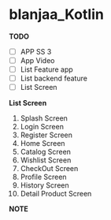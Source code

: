 # blanjaa_Kotlin
**TODO**

- [ ] APP SS 3
- [ ] App Video
- [ ] List Feature app
- [ ] List backend feature
- [ ] List Screen

**List Screen**

1. Splash Screen
2. Login Screen
3. Register Screen
4. Home Screen
5. Catalog Screen
6. Wishlist Screen
7. CheckOut Screen
8. Profile Screen
9. History Screen
10. Detail Product Screen

**NOTE**

